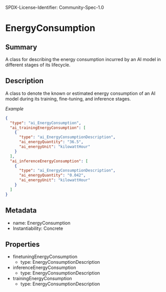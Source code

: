 SPDX-License-Identifier: Community-Spec-1.0

# EnergyConsumption

## Summary

A class for describing the energy consumption incurred by an AI model in
different stages of its lifecycle.

## Description

A class to denote the known or estimated energy consumption of an AI model
during its training, fine-tuning, and inference stages.

*Example*

```json
{
  "type": "ai_EnergyConsumption",
  "ai_trainingEnergyConsumption": [
    {
      "type": "ai_EnergyConsumptionDescription",
      "ai_energyQuantity": "36.5",
      "ai_energyUnit": "kilowattHour"
    }
  ],
  "ai_inferenceEnergyConsumption": [
    {
      "type": "ai_EnergyConsumptionDescription",
      "ai_energyQuantity": "0.042",
      "ai_energyUnit": "kilowattHour"
    }
  ]
}
```

## Metadata

- name: EnergyConsumption
- Instantiability: Concrete

## Properties

- finetuningEnergyConsumption
  - type: EnergyConsumptionDescription
- inferenceEnergyConsumption
  - type: EnergyConsumptionDescription
- trainingEnergyConsumption
  - type: EnergyConsumptionDescription
